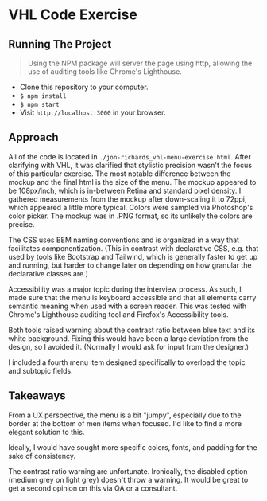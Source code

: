 # VHL Code Exercise

## Running The Project

> Using the NPM package will server the page using http, allowing the use of
> auditing tools like Chrome's Lighthouse.

* Clone this repository to your computer.
* `$ npm install`
* `$ npm start`
* Visit `http://localhost:3000` in your browser.

## Approach

All of the code is located in `./jon-richards_vhl-menu-exercise.html`.  After
clarifying with VHL, it was clarified that stylistic precision wasn't the focus
of this particular exercise.  The most notable difference between the mockup and
the final html is the size of the menu.  The mockup appeared to be 108px/inch,
which is in-between Retina and standard pixel density.  I gathered measurements
from the mockup after down-scaling it to 72ppi, which appeared a little more
typical.  Colors were sampled via Photoshop's color picker.  The mockup was in
.PNG format, so its unlikely the colors are precise.

The CSS uses BEM naming conventions and is organized in a way that facilitates
componentization.  (This in contrast with declarative CSS, e.g. that used by
tools like Bootstrap and Tailwind, which is generally faster to get up and
running, but harder to change later on depending on how granular the declarative
classes are.)

Accessibility was a major topic during the interview process.  As such, I made
sure that the menu is keyboard accessible and that all elements carry semantic
meaning when used with a screen reader.  This was tested with Chrome's
Lighthouse auditing tool and Firefox's Accessibility tools.

Both tools raised warning about the contrast ratio between blue text and its
white background.  Fixing this would have been a large deviation from the
design, so I avoided it.  (Normally I would ask for input from the designer.)

I included a fourth menu item designed specifically to overload the topic
and subtopic fields.

## Takeaways

From a UX perspective, the menu is a bit "jumpy", especially due to the border
at the bottom of men items when focused.  I'd like to find a more elegant
solution to this.

Ideally, I would have sought more specific colors, fonts, and padding for the
sake of consistency.

The contrast ratio warning are unfortunate.  Ironically, the disabled option
(medium grey on light grey) doesn't throw a warning.  It would be great to get
a second opinion on this via QA or a consultant.